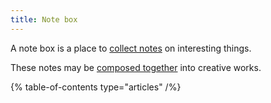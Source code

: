 ```yaml
---
title: Note box
---
```


A note box is a place to [collect notes](./collecting-notes.md) on interesting things.

These notes may be [composed together](./composing-notes.md) into creative works.

{% table-of-contents type="articles" /%}
